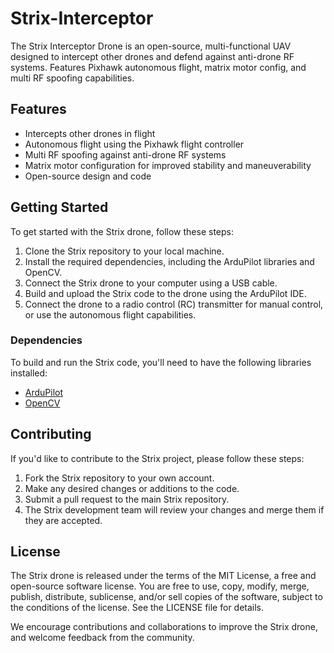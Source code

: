 # Strix-Interceptor

The Strix Interceptor Drone is an open-source, multi-functional UAV designed to intercept other drones and defend against anti-drone RF systems. Features Pixhawk autonomous flight, matrix motor config, and multi RF spoofing capabilities.

## Features

- Intercepts other drones in flight
- Autonomous flight using the Pixhawk flight controller
- Multi RF spoofing against anti-drone RF systems
- Matrix motor configuration for improved stability and maneuverability
- Open-source design and code

## Getting Started

To get started with the Strix drone, follow these steps:

1. Clone the Strix repository to your local machine.
2. Install the required dependencies, including the ArduPilot libraries and OpenCV.
3. Connect the Strix drone to your computer using a USB cable.
4. Build and upload the Strix code to the drone using the ArduPilot IDE.
5. Connect the drone to a radio control (RC) transmitter for manual control, or use the autonomous flight capabilities.

### Dependencies

To build and run the Strix code, you'll need to have the following libraries installed:

- [ArduPilot](https://github.com/ArduPilot/ardupilot)
- [OpenCV](https://opencv.org/releases/)

## Contributing

If you'd like to contribute to the Strix project, please follow these steps:

1. Fork the Strix repository to your own account.
2. Make any desired changes or additions to the code.
3. Submit a pull request to the main Strix repository.
4. The Strix development team will review your changes and merge them if they are accepted.

## License

The Strix drone is released under the terms of the MIT License, a free and open-source software license. You are free to use, copy, modify, merge, publish, distribute, sublicense, and/or sell copies of the software, subject to the conditions of the license. See the LICENSE file for details.

We encourage contributions and collaborations to improve the Strix drone, and welcome feedback from the community.